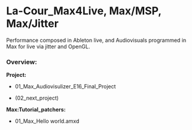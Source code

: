 # La-Cour_Max4Live, Max/MSP, Max/Jitter
Performance composed in Ableton live, and Audiovisuals programmed in Max for live via jitter and OpenGL.

### Overview:
**Project:**
- 01_Max_Audiovisulizer_E16_Final_Project

- (02_next_project)

**Max:Tutorial_patchers:**
- 01_Max_Hello world.amxd
